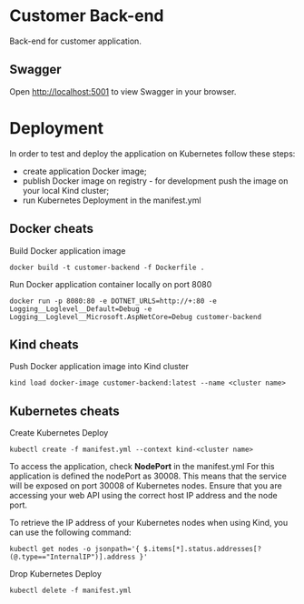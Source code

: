 
# Customer Back-end

Back-end for customer application.

## Swagger

Open [http://localhost:5001](http://localhost:5001) to view Swagger in your browser.

# Deployment

In order to test and deploy the application on Kubernetes follow these steps:
- create application Docker image;
- publish Docker image on registry - for development push the image on your local Kind cluster;
- run Kubernetes Deployment in the manifest.yml


## Docker cheats

Build Docker application image

```
docker build -t customer-backend -f Dockerfile .
```

Run Docker application container locally on port 8080

```
docker run -p 8080:80 -e DOTNET_URLS=http://+:80 -e Logging__Loglevel__Default=Debug -e Logging__Loglevel__Microsoft.AspNetCore=Debug customer-backend
```

## Kind cheats

Push Docker application image into Kind cluster
```
kind load docker-image customer-backend:latest --name <cluster name>
```

## Kubernetes cheats

Create Kubernetes Deploy
```
kubectl create -f manifest.yml --context kind-<cluster name>
```

To access the application, check <b>NodePort</b> in the manifest.yml
For this application is defined the nodePort as 30008. This means that the service will be exposed on port 30008 of Kubernetes nodes. 
Ensure that you are accessing your web API using the correct host IP address and the node port.

To retrieve the IP address of your Kubernetes nodes when using Kind, you can use the following command:
```
kubectl get nodes -o jsonpath='{ $.items[*].status.addresses[?(@.type=="InternalIP")].address }'
```

Drop Kubernetes Deploy
```
kubectl delete -f manifest.yml
```
